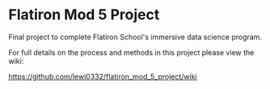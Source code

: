 # Flatiron Mod 5 Project

Final project to complete Flatiron School's immersive data science program.


For full details on the process and methods in this project please view the wiki:

https://github.com/lewi0332/flatiron_mod_5_project/wiki

